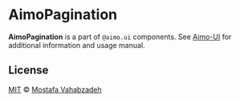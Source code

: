 # AimoPagination

**AimoPagination** is a part of `@aimo.ui` components. See [Aimo-UI][aimo-ui] for additional information and usage manual.

## License

[MIT][license] © [Mostafa Vahabzadeh][author]

[aimo-ui]: https://github.com/vah-most/aimo-ui/
[license]: ./LICENSE
[author]: https://github.com/vah-most
